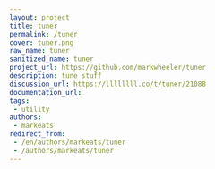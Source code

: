 ```yaml
---
layout: project
title: tuner
permalink: /tuner
cover: tuner.png
raw_name: tuner
sanitized_name: tuner
project_url: https://github.com/markwheeler/tuner
description: tune stuff
discussion_url: https://llllllll.co/t/tuner/21088
documentation_url: 
tags:
 - utility
authors:
 - markeats
redirect_from:
 - /en/authors/markeats/tuner
 - /authors/markeats/tuner
---
```

